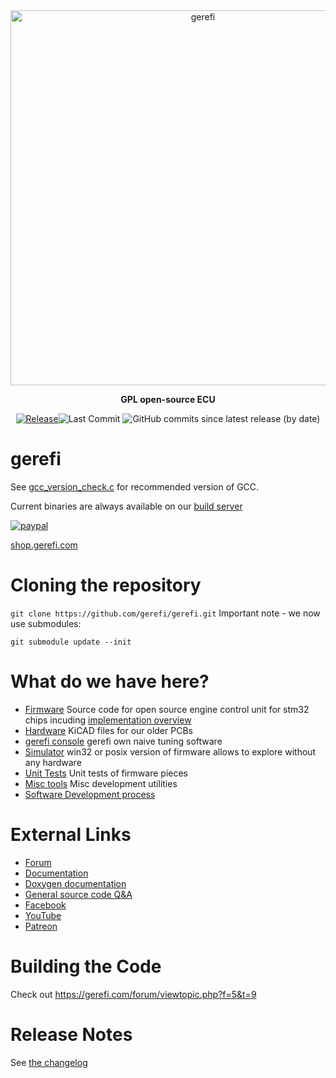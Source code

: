 <div align="center">

<img src="https://raw.githubusercontent.com/wiki/gerefi/gerefi/Images/logo_new.png" alt="gerefi" width="600" />

<b>GPL open-source ECU</b>

[![Release](https://img.shields.io/github/v/release/gerefi/gerefi?style=flat)](https://github.com/gerefi/gerefi/releases/latest)![Last Commit](https://img.shields.io/github/last-commit/gerefi/gerefi?style=flat)
![GitHub commits since latest release (by date)](https://img.shields.io/github/commits-since/gerefi/gerefi/latest?color=blueviolet&label=Commits%20Since%20Release)
</div>

# gerefi


See [gcc_version_check.c](https://github.com/gerefi/gerefi/blob/master/firmware/gcc_version_check.c) for recommended version of GCC.

Current binaries are always available on our [build server](http://gerefi.com/build_server/)

[![paypal](https://img.shields.io/badge/%E2%99%A5%EF%B8%8Fdonate-orange)](https://www.paypal.com/cgi-bin/webscr?cmd=_s-xclick&hosted_button_id=6YSSN35GWYS3A)

[shop.gerefi.com](https://www.shop.gerefi.com/)

# Cloning the repository
`git clone https://github.com/gerefi/gerefi.git`
Important note - we now use submodules:

`git submodule update --init`

# What do we have here?
 * [Firmware](/firmware) Source code for open source engine control unit for stm32 chips incuding [implementation overview](https://github.com/gerefi/gerefi/blob/master/firmware/readme.md)
 * [Hardware](/hardware) KiCAD files for our older PCBs
 * [gerefi console](/java_console) gerefi own naive tuning software
 * [Simulator](/simulator) win32 or posix version of firmware allows to explore without any hardware 
 * [Unit Tests](/unit_tests) Unit tests of firmware pieces
 * [Misc tools](/java_tools) Misc development utilities
 * [Software Development process](misc/SoftwareDevelopmentProcess.md)

# External Links

 * [Forum](http://gerefi.com/forum)
 * [Documentation](https://github.com/gerefi/gerefi/wiki)
 * [Doxygen documentation](http://gerefi.com/docs/html)
 * [General source code Q&A](http://gerefi.com/forum/viewtopic.php?f=5&t=10)
 * [Facebook](https://www.facebook.com/gerefiECU)
 * [YouTube](https://www.youtube.com/user/gerefi)
 * [Patreon](https://www.patreon.com/gerefi)

# Building the Code
Check out https://gerefi.com/forum/viewtopic.php?f=5&t=9

# Release Notes

See [the changelog](firmware/CHANGELOG.md)
